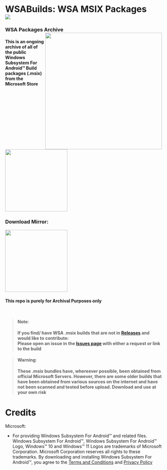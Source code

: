 # WSABuilds: WSA MSIX Packages &nbsp; &nbsp; <img src="https://img.shields.io/github/downloads/MustardChef/WSAArchives/total?label=Total%20Downloads&style=for-the-badge"/> 
### WSA Packages Archive [<img align="right" src="https://invidget.switchblade.xyz/2thee7zzHZ" style="width: 375px;"/>](https://discord.gg/2thee7zzHZ)

#### This is an ongoing archive of all of the public Windows Subsystem For Android™ Build packages (.msix) from the Microsoft Store
[<img src="https://get.microsoft.com/images/en-GB%20dark.svg" style="width: 200px;"/>](https://apps.microsoft.com/store/detail/windows-subsystem-for-android%E2%84%A2-with-amazon-appstore/9P3395VX91NR?hl=en-us&gl=us)

### Download Mirror:

[<img src="https://img.shields.io/badge/OneDrive-white?style=for-the-badge&logo=Microsoft%20OneDrive&logoColor=0078D4" style="width: 200px;"/>](https://x6cgr-my.sharepoint.com/:f:/g/personal/mcdt_x6cgr_onmicrosoft_com/EgSWYr5JLjFNkSmNydPNFKsBJAlCKj61c6BbbbVGPglASA?e=weIk7y)



#### This repo is purely for Archival Purposes only

</br>

> **Note**:
> #### If you find/ have WSA .msix builds that are not in [Releases](https://github.com/MustardChef/WSAArchives/releases) and would like to contribute:<br/> Please open an issue in the [Issues page](https://github.com/MustardChef/WSAArchives/issues) with either a request or link to the build 

> **Warning**: 
> #### These .msix bundles have, whereever possible, been obtained from official Microsoft Servers. However, there are some older builds that have been obtained from various sources on the internet and have not been scanned and tested before upload. Download and use at your own risk


# Credits
Microsoft: 
- For providing Windows Subsystem For Android™ and related files. Windows Subsystem For Android™, Windows Subsystem For Android™ Logo, Windows™ 10 and Windows™ 11 Logos are trademarks of Microsoft Corporation. Microsoft Corporation reserves all rights to these trademarks. By downloading and installing Windows Subsystem For Android™, you agree to the [Terms and Conditions](https://support.microsoft.com/en-gb/windows/microsoft-software-license-terms-microsoft-windows-subsystem-for-android-cf8dfb03-ba62-4daa-b7f3-e2cb18f968ad) and [Privacy Policy](https://privacy.microsoft.com/en-gb/privacystatement)
